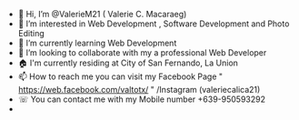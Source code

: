 - 👋 Hi, I’m @ValerieM21 ( Valerie C. Macaraeg)
- 👀 I’m interested in Web Development , Software Development and Photo Editing
- 🌱 I’m currently learning Web Development 
- 💞️ I’m looking to collaborate with my a professional Web Developer
- 🏠 I'm currently residing at City of San Fernando, La Union
- 📫 How to reach me you can visit my Facebook Page " https://web.facebook.com/valtotx/ " /Instagram (valeriecalica21) 
- ☏ You can contact me with my Mobile number +639-950593292
- 

<!---
ValerieM21/ValerieM21 is a ✨ special ✨ repository because its `README.md` (this file) appears on your GitHub profile.
You can click the Preview link to take a look at your changes.
--->
